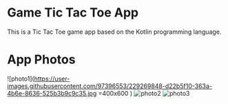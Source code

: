 # Game Tic Tac Toe App
This is a Tic Tac Toe game app based on the Kotlin programming language.
# App Photos
![photo1](https://user-images.githubusercontent.com/97396553/229269848-d22b5f10-363a-4b6e-8636-525b3b9c9c35.jpg =400x600 )
![photo2](https://user-images.githubusercontent.com/97396553/229269846-9474c0df-846c-412e-9104-2fa01ec1918e.jpg)
![photo3](https://user-images.githubusercontent.com/97396553/229269847-e31a4818-e240-41de-bca1-ead09dd760a1.jpg)

